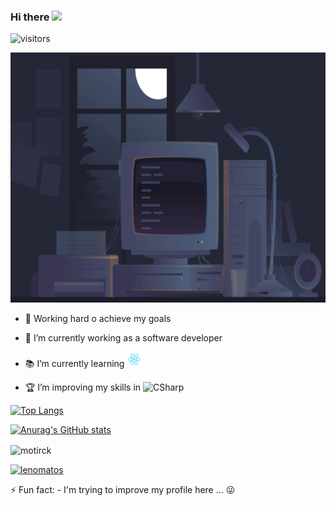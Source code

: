 
### Hi there <img src="https://raw.githubusercontent.com/MartinHeinz/MartinHeinz/master/wave.gif" width="30px">

![visitors](https://visitor-badge.glitch.me/badge?page_id=lenomatos/lenomatos)

<img class="ml-auto mr-auto" width="800" height="400" src="https://github.com/lenomatos/lenomatos/blob/main/assets/ezgif.com-gif-maker.gif">

<sub> </sub>
- 🙏 Working hard o achieve my goals
- 💼 I’m currently working as a software developer
- 📚 I’m currently learning <img alt="ReactJs" title="ReactJs" height="24" src="https://raw.githubusercontent.com/github/explore/80688e429a7d4ef2fca1e82350fe8e3517d3494d/topics/react/react.png">

- 🏆 I’m improving my skills in <img alt="CSharp" title="C Sharp" height="24" src="https://user-images.githubusercontent.com/57419630/122697755-61ffbf80-d21c-11eb-901a-a3c4220f3ecf.png"> 

<!-- TODO: 
[![willianrod's wakatime stats](https://github-readme-stats.vercel.app/api/wakatime?username=lenomatos)](https://github.com/lenomatos/github-readme-stats)

<img height="180em" src="https://github-readme-stats.vercel.app/api?username=lenomatos&show_icons=true&hide_border=true&&count_private=true&include_all_commits=true&theme=highcontrast" />
-->
<!-- Vertical Spacer -->
[![Top Langs](https://github-readme-stats.vercel.app/api/top-langs/?username=lenomatos&layout=compact)](https://github.com/lenomatos/github-readme-stats)

[![Anurag's GitHub stats](https://github-readme-stats.vercel.app/api?username=lenomatos&show_icons=true&hide_border=true&&count_private=true&include_all_commits=true&theme=highcontrast)](https://github.com/anuraghazra/github-readme-stats)

<!-- Vertical Spacer -->
<p></p>
<img align="center" src="https://github-readme-streak-stats.herokuapp.com/?user=motirck&theme=monokai" alt="motirck" height="158"/>

<!-- Trophies -->
<p align="left"> <a href="https://github.com/ryo-ma/github-profile-trophy"><img src="https://github-profile-trophy.vercel.app/?username=lenomatos&theme=highcontrast&title=MultiLanguage,Commit,Followers,PullRequest,Stars" width="760" alt="lenomatos" /></a> </p>


⚡ Fun fact: 
    - I'm trying to improve my profile here ... 😜
    

<!--
### Some technologies I like...
 <code><img alt="VSCode" title="VSCode" height="24" src="https://user-images.githubusercontent.com/57419630/122802342-a2eae900-d29b-11eb-9f8a-d492a84716c8.png"></code>
<code><img alt="Github" title="Github" height="24" src="https://user-images.githubusercontent.com/57419630/122800074-e2640600-d298-11eb-975a-5cbe097786c4.png"></code>
<code><img alt="Sass" title="Sass" height="30" src="https://raw.githubusercontent.com/devicons/devicon/master/icons/sass/sass-original.svg" alt="sass" width="40" height="40"/></code> 
<code><img alt="Bootstrap" height="44" src="https://raw.githubusercontent.com/github/explore/80688e429a7d4ef2fca1e82350fe8e3517d3494d/topics/bootstrap/bootstrap.png"></code> -->

<!--
**lenomatos/lenomatos** is a ✨ _special_ ✨ repository because its `README.md` (this file) appears on your GitHub profile.

Here are some ideas to get you started:

- 🔭 I’m currently working on ...
- 🌱 I’m currently learning ...
- 👯 I’m looking to collaborate on ...
- 🤔 I’m looking for help with ...
- 💬 Ask me about ...
- 📫 How to reach me: ...
- 😄 Pronouns: ...
- ⚡ Fun fact: ...
-->


